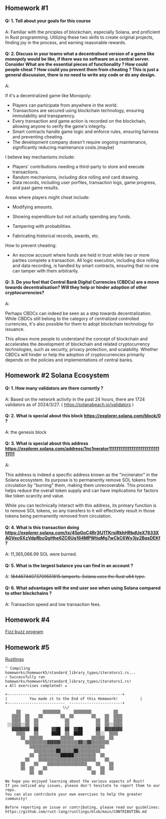 
## Homework #1

#### Q: 1. Tell about your goals for this course

A: Familiar with the priciples of blockchain, especially Solana, and proficient in Rust programming. Utilizing these two skills to create original projects, finding joy in the process, and earning reasonable rewards.

#### Q: 2. Discuss in your teams what a decentralised version of a game like monopoly would be like, if there was no software on a central server. Consider What are the essential pieces of functionality ? How could people cheat ? How could you prevent them from cheating ? This is just a general discussion, there is no need to write any code or do any design.

A:

If it's a decentralized game like Monopoly:

- Players can participate from anywhere in the world.
- Transactions are secured using blockchain technology, ensuring immutability and transparency.
- Every transaction and game action is recorded on the blockchain, allowing anyone to verify the game's integrity.
- Smart contracts handle game logic and enforce rules, ensuring fairness and preventing cheating.
- The development company doesn't require ongoing maintenance, significantly reducing maintenance costs.(maybe)

I believe key mechanisms include:

- Players' contributions needing a third-party to store and execute transactions.
- Random mechanisms, including dice rolling and card drawing.
- Data records, including user porfiles, transaction logs, game progress, and past game results.

Areas where players might cheat include:

- Modifying amounts.

- Showing expenditure but not actually spending any funds.
- Tampering with probabilities.
- Fabricating historical records, awards, etc.

How to prevent cheating:

- An escrow account where funds are held in trust while two or more parties complete a transaction.
  All logic execution, including dice rolling and data recording, is handled by smart contracts, ensuring that no one can tamper with them arbitrarily.

#### Q: 3. Do you feel that Central Bank Digital Currencies (CBDCs) are a move towards decentralisation? Will they help or hinder adoption of other cryptocurrencies?

A:

Perhaps CBDCs can indeed be seen as a step towards decentralization. While CBDCs still belong to the category of centralized controlled currencies, it's also possible for them to adopt blockchain technology for issuance.

This allows more people to understand the concept of blockchain and accelerates the development of blockchain and related cryptocurrency technologies, such as security, privacy protection, and scalability. Whether CBDCs will hinder or help the adoption of cryptocurrencies primarily depends on the policies and implementations of central banks.

## Homework #2 Solana Ecosystem

#### Q: 1. How many validators are there currently ?

A: Based on the network activity in the past 24 hours, there are 1724 validators as of 2024/3/27. ( https://solanabeach.io/validators )

#### Q: 2. What is special about this block https://explorer.solana.com/block/0 ?

A: the genesis block

#### Q: 3. What is special about this address https://explorer.solana.com/address/1nc1nerator11111111111111111111111111111111

A:

This address is indeed a specific address known as the "incinerator" in the Solana ecosystem. Its purpose is to permanently remove SOL tokens from circulation by "burning" them, making them unrecoverable. This process helps reduce the overall token supply and can have implications for factors like token scarcity and value.

While you can technically interact with this address, its primary function is to remove SOL tokens, so any transfers to it will effectively result in those tokens being permanently removed from circulation.

#### Q: 4. What is this transaction doing https://explorer.solana.com/tx/45pGoC4Rr3fJ1TKrsiRkhHRbdUeX7633XAGVec6XzVdpRbzQgHhe6ZC6Uq164MPWtiqMg7wCkC6Wy3jy2BqsDEKf ?

A: 11,365,066.99 SOL were burned.

#### Q: 5. What is the largest balance you can find in an account ?

A: ~~18446744073709551615 lamports. Solana uses the Rust u64 type.~~

#### Q: 6. What advantages will the end user see when using Solana compared to other blockchains ?

A: Transaction speed and low transaction fees.

## Homework #4 

[Fizz buzz program](https://github.com/chochinlu/hw4)

## Homework #5

[Rustlings](https://github.com/chochinlu/SolanaBootcamp/tree/main/homeworks_rust/homeworks/homework5)

``` console
⠉ Compiling homeworks/homework5/standard_library_types/iterators1.rs...
✓ Successfully ran homeworks/homework5/standard_library_types/iterators1.rs!
★ All exercises completed! ★

+----------------------------------------------------+
|          You made it to the End of this Homework!          |
+--------------------------  ------------------------+
                          \\/
     ▒▒          ▒▒▒▒▒▒▒▒      ▒▒▒▒▒▒▒▒          ▒▒
   ▒▒▒▒  ▒▒    ▒▒        ▒▒  ▒▒        ▒▒    ▒▒  ▒▒▒▒
   ▒▒▒▒  ▒▒  ▒▒            ▒▒            ▒▒  ▒▒  ▒▒▒▒
 ░░▒▒▒▒░░▒▒  ▒▒            ▒▒            ▒▒  ▒▒░░▒▒▒▒
   ▓▓▓▓▓▓▓▓  ▓▓      ▓▓██  ▓▓  ▓▓██      ▓▓  ▓▓▓▓▓▓▓▓
     ▒▒▒▒    ▒▒      ████  ▒▒  ████      ▒▒░░  ▒▒▒▒
       ▒▒  ▒▒▒▒▒▒        ▒▒▒▒▒▒        ▒▒▒▒▒▒  ▒▒
         ▒▒▒▒▒▒▒▒▒▒▓▓▓▓▓▓▒▒▒▒▒▒▒▒▓▓▒▒▓▓▒▒▒▒▒▒▒▒
           ▒▒▒▒▒▒▒▒▒▒▒▒▒▒▒▒▒▒▒▒▒▒▒▒▒▒▒▒▒▒▒▒▒▒
             ▒▒▒▒▒▒▒▒▒▒██▒▒▒▒▒▒██▒▒▒▒▒▒▒▒▒▒
           ▒▒  ▒▒▒▒▒▒▒▒▒▒██████▒▒▒▒▒▒▒▒▒▒  ▒▒
         ▒▒    ▒▒▒▒▒▒▒▒▒▒▒▒▒▒▒▒▒▒▒▒▒▒▒▒▒▒    ▒▒
       ▒▒    ▒▒    ▒▒▒▒▒▒▒▒▒▒▒▒▒▒▒▒▒▒    ▒▒    ▒▒
       ▒▒  ▒▒    ▒▒                  ▒▒    ▒▒  ▒▒
           ▒▒  ▒▒                      ▒▒  ▒▒

We hope you enjoyed learning about the various aspects of Rust!
If you noticed any issues, please don't hesitate to report them to our repo.
You can also contribute your own exercises to help the greater community!

Before reporting an issue or contributing, please read our guidelines:
https://github.com/rust-lang/rustlings/blob/main/CONTRIBUTING.md
```